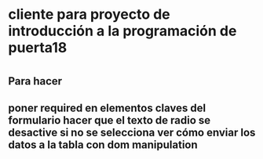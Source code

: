 <h1>cliente para proyecto de introducción a la programación de puerta18<h1>
<h2>Para hacer<h2>
poner required en elementos claves del formulario
hacer que el texto de radio se desactive si no se selecciona
ver cómo enviar los datos a la tabla con dom manipulation